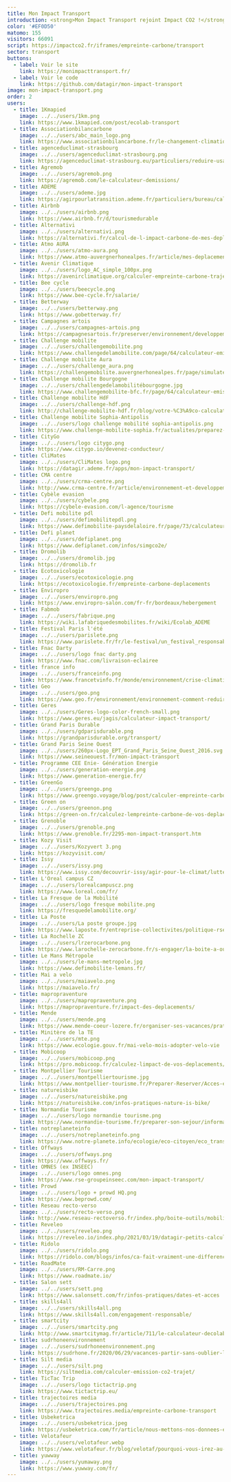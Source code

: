 ```yaml
---
title: Mon Impact Transport
introduction: <strong>Mon Impact Transport rejoint Impact CO2 !</strong><br/>En plus des fonctionnalités que vous connaissiez sur le transport, découvrez d'autres catégories et l'impact d'autres gestes & objets du quotidien
color: '#EF0D50'
matomo: 155
visitors: 66091
script: https://impactco2.fr/iframes/empreinte-carbone/transport
sector: transport
buttons:
  - label: Voir le site
    link: https://monimpacttransport.fr/
  - label: Voir le code
    link: https://github.com/datagir/mon-impact-transport
image: mon-impact-transport.png
order: 2
users:
  - title: 1Kmapied
    image: ../../users/1km.png
    link: https://www.1kmapied.com/post/ecolab-transport
  - title: Associationbilancarbone
    image: ../../users/abc_main_logo.png
    link: https://www.associationbilancarbone.fr/le-changement-climatique/
  - title: agenceduclimat-strasbourg
    image: ../../users/agenceduclimat-strasbourg.png
    link: https://agenceduclimat-strasbourg.eu/particuliers/reduire-usage-voiture-individuelle/
  - title: Agremob
    image: ../../users/agremob.png
    link: https://agremob.com/le-calculateur-demissions/
  - title: ADEME
    image: ../../users/ademe.jpg
    link: https://agirpourlatransition.ademe.fr/particuliers/bureau/calculer-emissions-carbone-trajets
  - title: Airbnb
    image: ../../users/airbnb.png
    link: https://www.airbnb.fr/d/tourismedurable
  - title: Alternativi
    image: ../../users/alternativi.png
    link: https://alternativi.fr/calcul-de-l-impact-carbone-de-mes-deplacements-sur-le-climat/701
  - title: Atmo AURA
    image: ../../users/atmo-aura.png
    link: https://www.atmo-auvergnerhonealpes.fr/article/mes-deplacements-0
  - title: Avenir Climatique
    image: ../../users/logo_AC_simple_100px.png
    link: https://avenirclimatique.org/calculer-empreinte-carbone-trajet/
  - title: Bee cycle
    image: ../../users/beecycle.png
    link: https://www.bee-cycle.fr/salarie/
  - title: Betterway
    image: ../../users/betterway.png
    link: https://www.gobetterway.fr/
  - title: Campagnes artois
    image: ../../users/campagnes-artois.png
    link: https://campagnesartois.fr/preserver/environnement/developpement-durable/325-espace-numerique-du-developpement-durable
  - title: Challenge mobilite
    image: ../../users/challengemobilite.png
    link: https://www.challengedelamobilite.com/page/64/calculateur-emissions-co2
  - title: Challenge mobilite Aura
    image: ../../users/challenge_aura.png
    link: https://challengemobilite.auvergnerhonealpes.fr/page/simulateur.html
  - title: Challenge mobilite Bourgogne
    image: ../../users/challengedelamobilitébourgogne.jpg
    link: https://www.challengemobilite-bfc.fr/page/64/calculateur-emissions-co2
  - title: Challenge mobilite HdF
    image: ../../users/challenge-hdf.png
    link: http://challenge-mobilite-hdf.fr/blog/votre-%C3%A9co-calculateur-mobilit%C3%A9
  - title: Challenge mobilite Sophia-Antipolis
    image: ../../users/logo challenge mobilité sophia-antipolis.png
    link: https://www.challenge-mobilite-sophia.fr/actualites/preparez-votre-challenge-et-votre-argumentaire-avec-les-simulateurs-mobilite.19.html
  - title: CityGo
    image: ../../users/logo citygo.png
    link: https://www.citygo.io/devenez-conducteur/
  - title: CliMates
    image: ../../users/CliMates logo.png
    link: https://datagir.ademe.fr/apps/mon-impact-transport/
  - title: CMA centre
    image: ../../users/crma-centre.png
    link: http://www.crma-centre.fr/article/environnement-et-developpement-durable
  - title: Cybèle evasion
    image: ../../users/cybele.png
    link: https://cybele-evasion.com/l-agence/tourisme
  - title: Defi mobilite pdl
    image: ../../users/defimobilitepdl.png
    link: https://www.defimobilite-paysdelaloire.fr/page/73/calculateur-emissions-co2
  - title: Defi planet
    image: ../../users/defiplanet.png
    link: https://www.defiplanet.com/infos/simgco2e/
  - title: Dromolib
    image: ../../users/dromolib.jpg
    link: https://dromolib.fr
  - title: Ecotoxicologie
    image: ../../users/ecotoxicologie.png
    link: https://ecotoxicologie.fr/empreinte-carbone-deplacements
  - title: Enviropro
    image: ../../users/enviropro.png
    link: https://www.enviropro-salon.com/fr-fr/bordeaux/hebergement
  - title: Fabmob
    image: ../../users/fabrique.png
    link: https://wiki.lafabriquedesmobilites.fr/wiki/Ecolab_ADEME
  - title: Festival Paris l'été
    image: ../../users/parislete.png
    link: https://www.parislete.fr/fr/le-festival/un_festival_responsable_et_solidaire
  - title: Fnac Darty
    image: ../../users/logo fnac darty.png
    link: https://www.fnac.com/livraison-eclairee
  - title: france info
    image: ../../users/franceinfo.png
    link: https://www.francetvinfo.fr/monde/environnement/crise-climatique/empreinte-carbone/transports/presidentielle-pourquoi-franceinfo-se-focalise-sur-l-empreinte-carbone-des-transports_4929091.html
  - title: Geo
    image: ../../users/geo.png
    link: https://www.geo.fr/environnement/environnement-comment-reduire-lempreinte-carbone-de-ses-voyages-202204/
  - title: Geres
    image: ../../users/Geres-logo-color-french-small.png
    link: https://www.geres.eu/jagis/calculateur-impact-transport/
  - title: Grand Paris Durable
    image: ../../users/gdparisdurable.png
    link: https://grandparisdurable.org/transport/
  - title: Grand Paris Seine Ouest
    image: ../../users/260px-Logo_EPT_Grand_Paris_Seine_Ouest_2016.svg.png
    link: https://www.seineouest.fr/mon-impact-transport
  - title: Programme CEE Enie- Génération Energie
    image: ../../users/generation-energie.png
    link: https://www.generation-energie.fr/
  - title: GreenGo
    image: ../../users/greengo.png
    link: https://www.greengo.voyage/blog/post/calculer-empreinte-carbone-voyages
  - title: Green on
    image: ../../users/greenon.png
    link: https://green-on.fr/calculez-lempreinte-carbone-de-vos-deplacements/
  - title: Grenoble
    image: ../../users/grenoble.png
    link: https://www.grenoble.fr/2295-mon-impact-transport.htm
  - title: Kozy Visit
    image: ../../users/Kozyvert 3.png
    link: https://kozyvisit.com/
  - title: Issy
    image: ../../users/issy.png
    link: https://www.issy.com/decouvrir-issy/agir-pour-le-climat/lutter-contre-le-changement-climatique/sobriete-carbone-10
  - title: L'Oreal campus CZ
    image: ../../users/lorealcampuscz.png
    link: https://www.loreal.com/fr/
  - title: La Fresque de la Mobilité
    image: ../../users/logo fresque mobilite.png
    link: https://fresquedelamobilite.org/
  - title: La Poste
    image: ../../users/La poste groupe.jpg
    link: https://www.laposte.fr/entreprise-collectivites/politique-rse
  - title: La Rochelle ZC
    image: ../../users/lrzerocarbone.png
    link: https://www.larochelle-zerocarbone.fr/s-engager/la-boite-a-outils-du-zero-carbone/mon-impact-transport
  - title: Le Mans Métropole
    image: ../../users/le-mans-metropole.jpg
    link: https://www.defimobilite-lemans.fr/
  - title: Mai a velo
    image: ../../users/maiavelo.png
    link: https://maiavelo.fr/
  - title: mapropraventure
    image: ../../users/mapropraventure.png
    link: https://mapropraventure.fr/impact-des-deplacements/
  - title: Mende
    image: ../../users/mende.png
    link: https://www.mende-coeur-lozere.fr/organiser-ses-vacances/pratique/comment-venir-a-mende/
  - title: Minitère de la TE
    image: ../../users/mte.png
    link: https://www.ecologie.gouv.fr/mai-velo-mois-adopter-velo-vie
  - title: Mobicoop
    image: ../../users/mobicoop.png
    link: https://pro.mobicoop.fr/calculez-limpact-de-vos-deplacements/
  - title: Montpellier Tourisme
    image: ../../users/montpelliertourisme.jpg
    link: https://www.montpellier-tourisme.fr/Preparer-Reserver/Acces-et-Transport/Se-deplacer-a-Montpellier/En-bus
  - title: natureisbike
    image: ../../users/natureisbike.png
    link: https://natureisbike.com/infos-pratiques-nature-is-bike/
  - title: Normandie Tourisme
    image: ../../users/logo normandie tourisme.png
    link: https://www.normandie-tourisme.fr/preparer-son-sejour/informations-pratiques/venir-en-normandie/
  - title: notreplaneteinfo
    image: ../../users/notreplaneteinfo.png
    link: https://www.notre-planete.info/ecologie/eco-citoyen/eco_transports.php
  - title: Offways
    image: ../../users/offways.png
    link: https://www.offways.fr/
  - title: OMNES (ex INSEEC)
    image: ../../users/logo omnes.png
    link: https://www.rse-groupeinseec.com/mon-impact-transport/
  - title: Prowd
    image: ../../users/logo + prowd HQ.png
    link: https://www.beprowd.com/
  - title: Reseau recto-verso
    image: ../../users/recto-verso.png
    link: http://www.reseau-rectoverso.fr/index.php/boite-outils/mobilite/2-non-categorise/68-calculateur
  - title: Reveleo
    image: ../../users/reveleo.png
    link: https://reveleo.io/index.php/2021/03/19/datagir-petits-calculateurs-grands-effets/
  - title: Ridolo
    image: ../../users/ridolo.png
    link: https://ridolo.com/blogs/infos/ca-fait-vraiment-une-difference-pour-la-planete-calculer-et-comparer-votre-impact-transport
  - title: RoadMate
    image: ../../users/RM-Carre.png
    link: https://www.roadmate.io/
  - title: Salon sett
    image: ../../users/sett.png
    link: https://www.salonsett.com/fr/infos-pratiques/dates-et-acces
  - title: skills4all
    image: ../../users/skills4all.png
    link: https://www.skills4all.com/engagement-responsable/
  - title: smartcity
    image: ../../users/smartcity.png
    link: http://www.smartcitymag.fr/article/711/le-calculateur-decolab-sensibilise-aux-transports-durables
  - title: sudrhoneenvironnement
    image: ../../users/sudrhoneenvironnement.png
    link: https://sudrhone.fr/2020/06/29/vacances-partir-sans-oublier-la-planete/
  - title: Silt media
    image: ../../users/silt.png
    link: https://siltmedia.com/calculer-emission-co2-trajet/
  - title: TicTac Trip
    image: ../../users/logo tictactrip.png
    link: https://www.tictactrip.eu/
  - title: trajectoires media
    image: ../../users/trajectoires.png
    link: https://www.trajectoires.media/empreinte-carbone-transport
  - title: Usbeketrica
    image: ../../users/usbeketrica.jpeg
    link: https://usbeketrica.com/fr/article/nous-mettons-nos-donnees-et-nos-outils-a-la-disposition-de-tous
  - title: Velotafeur
    image: ../../users/velotafeur.webp
    link: https://www.velotafeur.fr/blog/velotaf/pourquoi-vous-irez-au-travail-a-velo-en-2021-velotafeur.html
  - title: yuwway
    image: ../../users/yumaway.png
    link: https://www.yuwway.com/fr/
---
```

